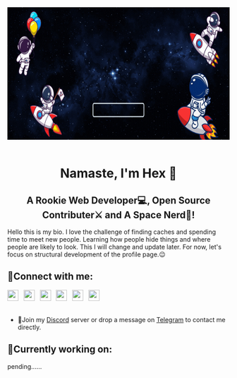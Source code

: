 <div><img src="static/banner2.gif" style="width:1000px; height:300px;" alt="my_banner"></div>
<br>
<h1 align="center">Namaste, I'm Hex 🙏</h1>
<h2 align="center">A Rookie Web Developer💻, Open Source Contributer⚔️ and A Space Nerd🚀!</h2>  

Hello this is my bio. I love the challenge of finding caches and spending time to meet new people. Learning how people hide things and where people are likely to look. This I will change and update later. For now, let's focus on structural development of the profile page.😉

## 🤝Connect with me:
  
<div>
    <a href="https://discord.gg/awybScJC"><img style="height:25px; width:25px;" src="https://cdn-icons-png.flaticon.com/512/5968/5968756.png"></a>&nbsp;&nbsp;
    <a href="https://www.reddit.com/user/thehexdev"><img style="height:25px; width:25px;" src="https://cdn-icons-png.flaticon.com/512/3670/3670226.png"></a>&nbsp;&nbsp;
    <a href="https://replit.com/@thehexdev"><img style="height:25px; width:25px;" src="https://encrypted-tbn0.gstatic.com/images?q=tbn:ANd9GcQlSywj2OHTEYOJ6odcOLkzA03Ny1Rkq4FcDQ42oR4hgfGuqpU-APrGE3t-&s=10"></a>&nbsp;&nbsp;
    <a href="https://t.me/snymgoel"><img style="height:25px; width:25px;" src="https://cdn-icons-png.flaticon.com/512/5968/5968804.png"></a>&nbsp;&nbsp;
    <a href="https://linkedin.com/in/snymgoel"><img style="height:25px; width:25px;" src="https://cdn-icons-png.flaticon.com/512/3536/3536505.png"></a>&nbsp;&nbsp;
    <a href="https://medium.com/@sanyamgoel"><img style="height:25px; width:25px;" src="https://cdn-icons-png.flaticon.com/512/5968/5968906.png" ></a>
</div><br>

* 💬Join my [Discord](https://discord.gg/awybScJC) server or drop a message on [Telegram](https://t.me/iamsanyamgoel) to contact me directly.  


## 🔭Currently working on:

pending......
